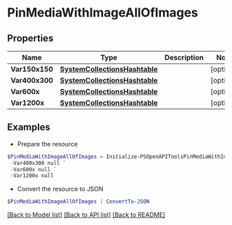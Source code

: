 # PinMediaWithImageAllOfImages
## Properties

Name | Type | Description | Notes
------------ | ------------- | ------------- | -------------
**Var150x150** | [**SystemCollectionsHashtable**](.md) |  | [optional] 
**Var400x300** | [**SystemCollectionsHashtable**](.md) |  | [optional] 
**Var600x** | [**SystemCollectionsHashtable**](.md) |  | [optional] 
**Var1200x** | [**SystemCollectionsHashtable**](.md) |  | [optional] 

## Examples

- Prepare the resource
```powershell
$PinMediaWithImageAllOfImages = Initialize-PSOpenAPIToolsPinMediaWithImageAllOfImages  -Var150x150 null `
 -Var400x300 null `
 -Var600x null `
 -Var1200x null
```

- Convert the resource to JSON
```powershell
$PinMediaWithImageAllOfImages | ConvertTo-JSON
```

[[Back to Model list]](../README.md#documentation-for-models) [[Back to API list]](../README.md#documentation-for-api-endpoints) [[Back to README]](../README.md)

